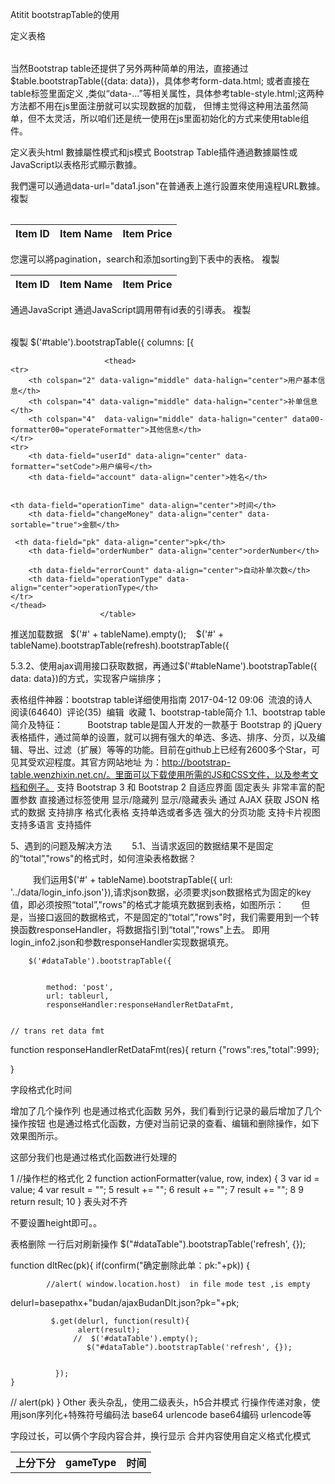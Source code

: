 Atitit  bootstrapTable的使用

定义表格

   <table class="table table-striped" id="dataTable">
                        </table>

当然Bootstrap table还提供了另外两种简单的用法，直接通过$table.bootstrapTable({data: data})，具体参考form-data.html;
或者直接在table标签里面定义 <table data-toggle="table" data-url="../json/data1.json">,类似“data-...”等相关属性，具体参考table-style.html;这两种方法都不用在js里面注册就可以实现数据的加载，
但博主觉得这种用法虽然简单，但不太灵活，所以咱们还是统一使用在js里面初始化的方式来使用table组件。

定义表头html 數據屬性模式和js模式
Bootstrap Table插件通過數據屬性或JavaScript以表格形式顯示數據。

我們還可以通過data-url="data1.json"在普通表上進行設置來使用遠程URL數據。
複製
<table
  data-toggle="table"
  data-url="data1.json">
  <thead>
    <tr>
      <th data-field="id">Item ID</th>
      <th data-field="name">Item Name</th>
      <th data-field="price">Item Price</th>
    </tr>
  </thead></table>
您還可以將pagination，search和添加sorting到下表中的表格。
複製
<table
  data-toggle="table"
  data-url="data1.json"
  data-pagination="true"
  data-search="true">
  <thead>
    <tr>
      <th data-sortable="true" data-field="id">Item ID</th>
      <th data-field="name">Item Name</th>
      <th data-field="price">Item Price</th>
    </tr>
  </thead></table>
通過JavaScript
通過JavaScript調用帶有id表的引導表。
複製
<table id="table"></table>
複製
$('#table').bootstrapTable({
  columns: [{

<table class="table table-striped" id="dataTable">
						
						 <thead>
    <tr>
        <th colspan="2" data-valign="middle" data-halign="center">用户基本信息</th>
        <th colspan="4" data-valign="middle" data-halign="center">补单信息</th>
        <th colspan="4"  data-valign="middle" data-halign="center" data00-formatter00="operateFormatter">其他信息</th>
    </tr>
    <tr>
        <th data-field="userId" data-align="center" data-formatter="setCode">用户编号</th>
        <th data-field="account" data-align="center">姓名</th>
    

    <th data-field="operationTime" data-align="center">时间</th>
        <th data-field="changeMoney" data-align="center" data-sortable="true">金额</th>
  <th data-field="operationType" data-align="center">上分下分</th>
           <th data-field="gameType" data-align="center">gameType</th>
      



       
     <th data-field="pk" data-align="center">pk</th>
        <th data-field="orderNumber" data-align="center">orderNumber</th>
       
        <th data-field="errorCount" data-align="center">自动补单次数</th>
        <th data-field="operationType" data-align="center">operationType</th>
    </tr>
    </thead>
                        </table>
推送加载数据
  $('#' + tableName).empty();
   $('#' + tableName).bootstrapTable(refresh).bootstrapTable({


5.3.2、使用ajax调用接口获取数据，再通过$('#tableName').bootstrapTable({ data: data})的方式，实现客户端排序；



表格组件神器：bootstrap table详细使用指南
2017-04-12 09:06  流浪的诗人  阅读(64640)  评论(35)  编辑  收藏
1、bootstrap-table简介
1.1、bootstrap table简介及特征：
         Bootstrap table是国人开发的一款基于 Bootstrap 的 jQuery 表格插件，通过简单的设置，就可以拥有强大的单选、多选、排序、分页，以及编辑、导出、过滤（扩展）等等的功能。目前在github上已经有2600多个Star，可见其受欢迎程度。其官方网站地址 为：http://bootstrap-table.wenzhixin.net.cn/。里面可以下载使用所需的JS和CSS文件，以及参考文档和例子。
支持 Bootstrap 3 和 Bootstrap 2
自适应界面
固定表头
非常丰富的配置参数
直接通过标签使用
显示/隐藏列
显示/隐藏表头
通过 AJAX 获取 JSON 格式的数据
支持排序
格式化表格
支持单选或者多选
强大的分页功能
支持卡片视图
支持多语言
支持插件

5、遇到的问题及解决方法
　　5.1、当请求返回的数据结果不是固定的“total”,"rows"的格式时，如何渲染表格数据？

　　  我们运用$('#' + tableName).bootstrapTable({ url: '../data/login_info.json'}),请求json数据，必须要求json数据格式为固定的key值，即必须按照“total”,"rows"的格式才能填充数据到表格，如图所示：
      
但是，当接口返回的数据格式，不是固定的“total”,"rows"时，我们需要用到一个转换函数responseHandler，将数据指引到“total”,"rows"上去。
即用login_info2.json和参数responseHandler实现数据填充。

        $('#dataTable').bootstrapTable({
		
          
            method: 'post',
            url: tableurl,
			responseHandler:responseHandlerRetDataFmt,


    // trans ret data fmt
function responseHandlerRetDataFmt(res){
    return {"rows":res,"total":999};


     
}


字段格式化时间
  <th data-field="operationTime" data-align="center"  data-formatter="dateFormat99">时间</th>
<script type="text/javascript">
    function dateFormat99(value, row, index)
{
     return changeDateFormat(value)
}

function operateFormatter(value, row, index)
{
    if(value==0) return "》》上分";if(value==1) return "下分"; 
}

  //转换日期格式(时间戳转换为datetime格式)
    function changeDateFormat(cellval) {
        var dateVal = cellval + "";
        if (cellval != null) {
            var date = new Date(parseInt(dateVal.replace("/Date(", "").replace(")/", ""), 10));
            var month = date.getMonth() + 1 < 10 ? "0" + (date.getMonth() + 1) : date.getMonth() + 1;
            var currentDate = date.getDate() < 10 ? "0" + date.getDate() : date.getDate();
            
            var hours = date.getHours() < 10 ? "0" + date.getHours() : date.getHours();
            var minutes = date.getMinutes() < 10 ? "0" + date.getMinutes() : date.getMinutes();
            var seconds = date.getSeconds() < 10 ? "0" + date.getSeconds() : date.getSeconds();
            
            return date.getFullYear() + "-" + month + "-" + currentDate + " " + hours + ":" + minutes + ":" + seconds;
        }
    }



</script>
增加了几个操作列  也是通过格式化函数
另外，我们看到行记录的最后增加了几个操作按钮  也是通过格式化函数，方便对当前记录的查看、编辑和删除操作，如下效果图所示。

这部分我们也是通过格式化函数进行处理的


 1 //操作栏的格式化
 2         function actionFormatter(value, row, index) {
 3             var id = value;
 4             var result = "";
 5             result += "";
 6             result += "";
 7             result += "";
 8 
 9             return result;
10         }
表头对不齐

不要设置height即可。。

表格删除 一行后对刷新操作
       $("#dataTable").bootstrapTable('refresh', {});


function dltRec(pk){
    if(confirm("确定删除此单：pk:"+pk))
    {

            //alert( window.location.host)  in file mode test ,is empty
 delurl=basepathx+"budan/ajaxBudanDlt.json?pk="+pk;
 
             $.get(delurl, function(result){
                   alert(result);
                  //  $('#dataTable').empty();
                     $("#dataTable").bootstrapTable('refresh', {});
                  

              });
    }
   // alert(pk)
}
Other
表头杂乱，使用二级表头，h5合并模式
行操作传递对象，使用json序列化+特殊符号编码法 base64 urlencode
base64编码  urlencode等

字段过长，可以俩个字段内容合并，换行显示 
合并内容使用自定义格式化模式
